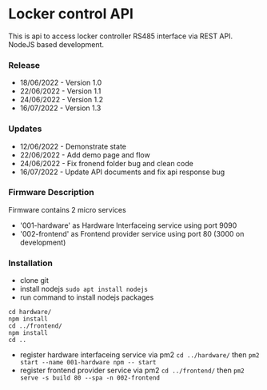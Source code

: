 # Locker control API #

This is api to access locker controller RS485 interface via REST API. NodeJS based development.

### Release ###

* 18/06/2022 - Version 1.0
* 22/06/2022 - Version 1.1
* 24/06/2022 - Version 1.2
* 16/07/2022 - Version 1.3

### Updates ###

* 12/06/2022 - Demonstrate state
* 22/06/2022 - Add demo page and flow
* 24/06/2022 - Fix fronend folder bug and clean code
* 16/07/2022 - Update API documents and fix api response bug

### Firmware Description ###
Firmware contains 2 micro services
* '001-hardware' as Hardware Interfaceing service using port 9090
* '002-frontend' as Frontend provider service using port 80 (3000 on development)

### Installation ###
* clone git
* install nodejs `sudo apt install nodejs`
* run command to install nodejs packages
```
cd hardware/
npm install
cd ../frontend/
npm install
cd ..
```
* register hardware interfaceing service via pm2 `cd ../hardware/` then `pm2 start --name 001-hardware npm -- start`
* register frontend provider service via pm2 `cd ../frontend/` then `pm2 serve -s build 80 --spa -n 002-frontend`
